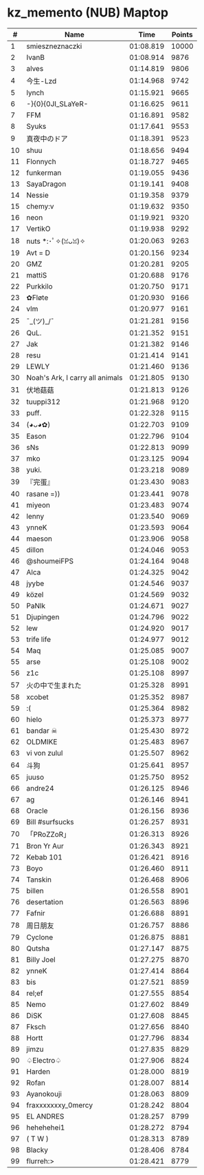 # kz_memento (NUB) Maptop

|  # | Name | Time | Points |
|-------------- | -------------- | -------------- | -------------- | 
| 1 | smieszneznaczki | 01:08.819 | 10000 | 
| 2 | IvanB | 01:08.914 | 9876 | 
| 3 | alves | 01:14.819 | 9806 | 
| 4 | 今生-Lzd | 01:14.968 | 9742 | 
| 5 | lynch | 01:15.921 | 9665 | 
| 6 | -}{0}{0JI_SLaYeR- | 01:16.625 | 9611 | 
| 7 | FFM | 01:16.891 | 9582 | 
| 8 | Syuks | 01:17.641 | 9553 | 
| 9 | 真夜中のドア | 01:18.391 | 9523 | 
| 10 | shuu | 01:18.656 | 9494 | 
| 11 | Flonnych | 01:18.727 | 9465 | 
| 12 | funkerman | 01:19.055 | 9436 | 
| 13 | SayaDragon | 01:19.141 | 9408 | 
| 14 | Nessie | 01:19.358 | 9379 | 
| 15 | chemy:v | 01:19.632 | 9350 | 
| 16 | neon | 01:19.921 | 9320 | 
| 17 | VertikO | 01:19.938 | 9292 | 
| 18 | nuts *:･ﾟ✧(ꈍᴗꈍ)✧ | 01:20.063 | 9263 | 
| 19 | Avt = D | 01:20.156 | 9234 | 
| 20 | GMZ | 01:20.281 | 9205 | 
| 21 | mattiS | 01:20.688 | 9176 | 
| 22 | Purkkilo | 01:20.750 | 9171 | 
| 23 | ✿Fløte | 01:20.930 | 9166 | 
| 24 | vlm | 01:20.977 | 9161 | 
| 25 | ¯\_(ツ)_/¯ | 01:21.281 | 9156 | 
| 26 | QuL. | 01:21.352 | 9151 | 
| 27 | Jak | 01:21.382 | 9146 | 
| 28 | resu | 01:21.414 | 9141 | 
| 29 | LEWLY | 01:21.460 | 9136 | 
| 30 | Noah's Ark, I carry all animals | 01:21.805 | 9130 | 
| 31 | 伏地菇菇 | 01:21.813 | 9126 | 
| 32 | tuuppi312 | 01:21.968 | 9120 | 
| 33 | puff. | 01:22.328 | 9115 | 
| 34 | (◕ᴗ◕✿) | 01:22.703 | 9109 | 
| 35 | Eason | 01:22.796 | 9104 | 
| 36 | sNs | 01:22.813 | 9099 | 
| 37 | mko | 01:23.125 | 9094 | 
| 38 | yuki. | 01:23.218 | 9089 | 
| 39 | 『完蛋』 | 01:23.430 | 9083 | 
| 40 | rasane =)) | 01:23.441 | 9078 | 
| 41 | miyeon | 01:23.483 | 9074 | 
| 42 | lenny | 01:23.540 | 9069 | 
| 43 | ynneK | 01:23.593 | 9064 | 
| 44 | maeson | 01:23.906 | 9058 | 
| 45 | dillon | 01:24.046 | 9053 | 
| 46 | @shoumeiFPS | 01:24.164 | 9048 | 
| 47 | Alca | 01:24.325 | 9042 | 
| 48 | jyybe | 01:24.546 | 9037 | 
| 49 | közel | 01:24.569 | 9032 | 
| 50 | PaNlk | 01:24.671 | 9027 | 
| 51 | Djupingen | 01:24.796 | 9022 | 
| 52 | lew | 01:24.920 | 9017 | 
| 53 | trife life | 01:24.977 | 9012 | 
| 54 | Maq | 01:25.085 | 9007 | 
| 55 | arse | 01:25.108 | 9002 | 
| 56 | z1c | 01:25.108 | 8997 | 
| 57 | 火の中で生まれた | 01:25.328 | 8991 | 
| 58 | xcobet | 01:25.352 | 8987 | 
| 59 | :( | 01:25.364 | 8982 | 
| 60 | hielo | 01:25.373 | 8977 | 
| 61 | bandar ☠ | 01:25.430 | 8972 | 
| 62 | OLDMIKE | 01:25.483 | 8967 | 
| 63 | vi von zulul | 01:25.507 | 8962 | 
| 64 | 斗狗 | 01:25.641 | 8957 | 
| 65 | juuso | 01:25.750 | 8952 | 
| 66 | andre24 | 01:26.125 | 8946 | 
| 67 | ag | 01:26.146 | 8941 | 
| 68 | Oracle | 01:26.156 | 8936 | 
| 69 | Bill #surfsucks | 01:26.257 | 8931 | 
| 70 | 「PRoZZoR」 | 01:26.313 | 8926 | 
| 71 | Bron Yr Aur | 01:26.343 | 8921 | 
| 72 | Kebab 101 | 01:26.421 | 8916 | 
| 73 | Boyo | 01:26.460 | 8911 | 
| 74 | Tanskin | 01:26.468 | 8906 | 
| 75 | billen | 01:26.558 | 8901 | 
| 76 | desertation | 01:26.563 | 8896 | 
| 77 | Fafnir | 01:26.688 | 8891 | 
| 78 | 周日朋友 | 01:26.757 | 8886 | 
| 79 | Cyclone | 01:26.875 | 8881 | 
| 80 | Qutsha | 01:27.147 | 8875 | 
| 81 | Billy Joel | 01:27.275 | 8870 | 
| 82 | ynneK | 01:27.414 | 8864 | 
| 83 | bis | 01:27.521 | 8859 | 
| 84 | rel;ef | 01:27.555 | 8854 | 
| 85 | Nemo | 01:27.602 | 8849 | 
| 86 | DiSK | 01:27.608 | 8845 | 
| 87 | Fksch | 01:27.656 | 8840 | 
| 88 | Hortt | 01:27.796 | 8834 | 
| 89 | jimzu | 01:27.835 | 8829 | 
| 90 | ♤Electro♤ | 01:27.906 | 8824 | 
| 91 | Harden | 01:28.000 | 8819 | 
| 92 | Rofan | 01:28.007 | 8814 | 
| 93 | Ayanokouji | 01:28.063 | 8809 | 
| 94 | fraxxxxxxxy_0mercy | 01:28.242 | 8804 | 
| 95 | EL ANDRES | 01:28.257 | 8799 | 
| 96 | hehehehei1 | 01:28.272 | 8794 | 
| 97 | ( T W ) | 01:28.313 | 8789 | 
| 98 | Blacky | 01:28.406 | 8784 | 
| 99 | flurreh:> | 01:28.421 | 8779 | 

